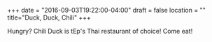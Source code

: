 +++
date = "2016-09-03T19:22:00-04:00"
draft = false
location = ""
title="Duck, Duck, Chili"
+++

Hungry? Chili Duck is tEp's Thai restaurant of choice! Come eat!
